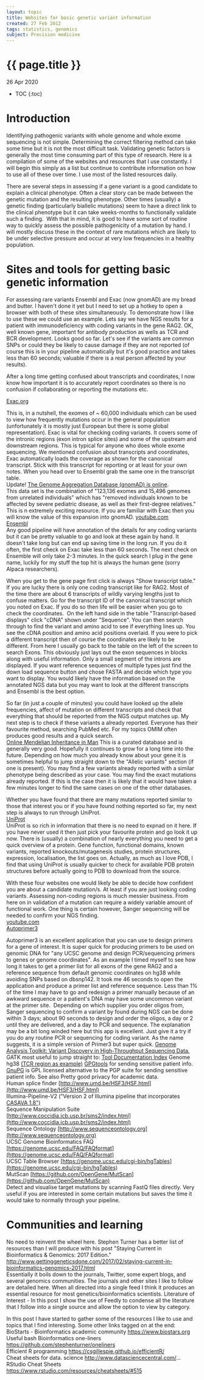 ```yaml
---
layout: topic
title: Websites for basic genetic variant information
created: 27 Feb 2012
tags: statistics, genomics
subject: Precision medicine
---
```

{{ page.title }}
================
<p class="meta">26 Apr 2020</p>

* TOC
{:toc}

# Introduction
Identifying pathogenic variants with whole genome and whole exome sequencing is not simple.
Determining the correct filtering method can take some time but it is not the most difficult task.
Validating genetic factors is generally the most time consuming part of this type of research.
Here is a compilation of some of the websites and resources that I use constantly.
I will begin this simply as a list but continue to contribute information on how to use all of these over time.
I use most of the listed resources daily.

There are several steps in assessing if a gene variant is a good candidate to explain a clinical phenotype.
Often a clear story can be made between the genetic mutation and the resulting phenotype.
Other times (usually) a genetic finding (particularly biallelic mutations) seem to have a direct link to the clinical phenotype but it can take  weeks-months to functionally validate such a finding.
 With that in mind, it is good to have some sort of routine way to quickly assess the possible pathogenicity of a mutation by hand.
I will mostly discuss these in the context of rare mutations which are likely to be under selective pressure and occur at very low frequencies in a healthy population.

# Sites and tools for getting basic genetic information
For assessing rare variants Ensembl and Exac (now gnomAD) are my bread and butter.
I haven't done it yet but I need to set up a hotkey to open a browser with both of these sites simultaneously.
To demonstrate how I like to use these we could use an example.
Lets say we have NGS results for a patient with immunodeficiency with coding variants in the gene RAG2.
OK, well known gene, important for antibody production as wells as TCR and BCR development.
Looks good so far.
Let's see if the variants are common SNPs or could they be likely to cause damage if they are not reported (of course this is in your pipeline automatically but it's good practice and takes less than 60 seconds; valuable if there is a real person affected by your results).

After a long time getting confused about transcripts and coordinates, I now know how important it is to accurately report coordinates so there is no confusion if collaborating or reporting the mutations etc.


[Exac.org](http://exac.broadinstitute.org)

This is, in a nutshell, the exomes of ~ 60,000 individuals which can be used to view how frequently mutations occur in the general population (unfortunately it is mostly just European but there is some global representation). Exac is vital for checking coding variants.
It covers some of the intronic regions (exon intron splice sites) and some of the upstream and downstream regions.
This is typical for anyone who does whole exome sequencing.
We mentioned confusion about transcripts and coordinates, Exac automatically loads the coverage as shown for the canonical transcript.
Stick with this transcript for reporting or at least for your own notes.
When you head over to Ensembl grab the same one in the transcript table.  
Update! [The Genome Aggregation Database (gnomAD) is online](http://gnomad.broadinstitute.org/about).  
This data set is the combination of "123,136 exomes and 15,496 genomes from unrelated individuals" which has "removed individuals known to be affected by severe pediatric disease, as well as their first-degree relatives."
This is n extremely exciting resource. If you are familiar with Exac then you will know the value of this expansion into gnomAD.
[youtube.com](https://youtu.be/_uRuFZv4JaU)  
[Ensembl](http://www.ensembl.org/index.html)  
Any good pipeline will have annotation of the details for any coding variants but it can be pretty valuable to go and look at these again by hand.
It doesn't take long but can end up saving time in the long run.
If you do it often, the first check on Exac take less than 60 seconds.
The next check on Ensemble will only take 2-3 minutes.
In the quick search I plug in the gene name, luckily for my stuff the top hit is always the human gene (sorry Alpaca researchers).

When you get to the gene page first click is always "Show transcript table."
If you are lucky there is only one coding transcript like for RAG2.
Most of the time there are about 6 transcripts of wildly varying lengths just to confuse matters.
Go for the transcript ID of the canonical transcript which you noted on Exac.
If you do so then life will be easier when you go to check the coordinates. 
On the left hand side in the table "Transcript-based displays" click "cDNA" shown under "Sequence".
You can then search through to find the variant and amino acid to see if everything lines up.
You see the cDNA position and amino acid positions overlaid. If you were to pick a different transcript then of course the coordinates are likely to be different.
From here I usually go back to the table on the left of the screen to search Exons.
This obviously just lays out the exon sequences in blocks along with useful information.
Only a small segment of the introns are displayed.
If you want reference sequences of multiple types just find the down load sequence button and chose FASTA and decide which type you want to display.
You would likely have the information based on the annotated NGS data but you may want to look at the different transcripts and Ensembl is the best option.

So far (in just a couple of minutes) you could have looked up the allele frequencies, affect of mutation on different transcripts and check that everything that should be reported from the NGS output matches up.
My next step is to check if these variants a already reported.
Everyone has their favourite method, searching PubMed etc.
For my topics OMIM often produces good results and a quick search.  
[Online Mendelian Inheritance in Man](https://www.omim.org/)
This is a curated database and is generally very good.
Hopefully it continues to grow for a long time into the future.
Depending on how much you already know about your gene it is sometimes helpful to jump straight down to the "Allelic variants" section (if one is present).
You may find a few variants already reported with a similar phenotype being described as your case.
You may find the exact mutations already reported.
If this is the case then it is likely that it would have taken a few minutes longer to find the same cases on one of the other databases.

Whether you have found that there are many mutations reported similar to those that interest you or if you have found nothing reported so far, my next step is always to run through UniProt.  
[UniProt](http://www.uniprot.org)  
UniProt is so rich in information that there is no need to expnad on it here.
If you have never used it then just pick your favourite protein and go look it up now.
There is (usually) a combination of nearly everything you need to get a quick overview of a protein.
Gene function, functional domains, known variants, reported knockouts/mutagenesis studies, protein structures, expression, localisation, the list goes on.
Actually, as much as I love PDB, I find that using UniProt is usually quicker to check for available PDB protein structures before actually going to PDB to download from the source.

With these four websites one would likely be able to decide how confident you are about a candidate mutation/s.
At least if you are just looking coding variants.
Assessing non-coding regions is much messier business.
From here on in validation of a mutation can require a widely variable amount of functional work.
One thing is certain however, Sanger sequencing will be needed to confirm your NGS finding.  
[youtube.com](https://www.youtube.com/watch?v=3amsDkyiMu8)  
[Autoprimer3](https://github.com/gantzgraf/autoprimer3/releases/tag/v3.0.2)

Autoprimer3 is an excellent application that you can use to design primers for a gene of interest.
It is super quick for producing primers to be used on genomic DNA for "any UCSC genome and design PCR/sequencing primers to genes or genome coordinates".
As an example I timed myself to see how long it takes to get a primer list for all exons of the gene RAG2 and a reference sequence from default genomic coordinates on hg38 while avoiding SNPs based on dbsnp142.
It took me 46 seconds to open the application and produce a primer list and reference sequence.
Less than 1% of the time I may have to go and redesign a primer manually because of an awkward sequence or a patient's DNA may have some uncommon variant at the primer site. 
Depending on which supplier you order oligos from, Sanger sequencing to confirm a variant by found during NGS can be done within 3 days; about 90 seconds to design and order the oligos, a day or 2 until they are delivered,  and a day to PCR and sequence.
The explanation may be a bit long winded here but this app is excellent.
Just give it a try if you do any routine PCR or sequencing for coding variant.
As the name suggests, it is a simple version of Primer3 but super quick.
[Genome Analysis Toolkit: Variant Discovery in High-Throughput Sequencing Data.](https://software.broadinstitute.org/gatk/)
GATK most useful to jump straight to: [Tool Documentation Index](https://software.broadinstitute.org/gatk/documentation/tooldocs/) Genome hg38 [(TCR region as example)](http://genome.ucsc.edu/cgi-bin/das/hg38/dna?segment=chr7:142299011,142813287)
[GPGtools](https://gpgtools.org)
for sending sensitive patient info.
[GnuPG](https://www.gnupg.org) is GPL licensed alternative to the PGP suite for sending sensitive patient info.
See also Pretty good privacy for academic data.  
Human splice finder [http://www.umd.be/HSF3/HSF.html](http://www.umd.be/HSF3/HSF.html)  
Illumina-Pipeline-V2 ("Version 2 of Illumina pipeline that incorporates [CASAVA 1.8")](https://github.com/nirav99/Illumina-Pipeline-V2/blob/master/IlluminaPipelineCASAVA1_8.pdf)  
Sequence Manipulation Suite  
[http://www.coccidia.icb.usp.br/sms2/index.html](http://www.coccidia.icb.usp.br/sms2/index.html)  
Sequence Ontology [http://www.sequenceontology.org](http://www.sequenceontology.org)  
UCSC Genome Bioinformatics FAQ [https://genome.ucsc.edu/FAQ/FAQformat](https://genome.ucsc.edu/FAQ/FAQformat)  
UCSC Table Browser [https://genome.ucsc.edu/cgi-bin/hgTables](https://genome.ucsc.edu/cgi-bin/hgTables)  
MutScan [https://github.com/OpenGene/MutScan](https://github.com/OpenGene/MutScan)  
Detect and visualise target mutations by scanning FastQ files directly.
Very useful if you are interested in some certain mutations but saves the time it would take to normally through your pipeline. 

# Communities and learning
No need to reinvent the wheel here. Stephen Turner has a better list of resources than I will produce with his post "Staying Current in Bioinformatics & Genomics: 2017 Edition." 
http://www.gettinggeneticsdone.com/2017/02/staying-current-in-bioinformatics-genomics-2017.html  
Essentially it boils down to the journals, Twitter, some expert blogs, and several genomics communities.
The journals and other sites I like to follow are detailed here.
When all directed into a single feed I think it produces an essential resource for most genetics/bioinformatics scientists.
Literature of Interest - In this post I show the use of Feedly to condense all the literature that I follow into a single source and allow the option to view by category.

In this post I have started to gather some of the resources I like to use and topics that I find interesting.
Some other links tagged on at the end:  
BioStarts - Bioinformatics academic community https://www.biostars.org  
Useful bash Bioinformatics one-liners  
https://github.com/stephenturner/oneliners  
Efficient R programming https://csgillespie.github.io/efficientR/  
Cheat sheets for data.   science http://www.datasciencecentral.com/...
RStudio Cheat Sheets  
https://www.rstudio.com/resources/cheatsheets/#515  
